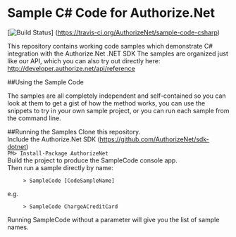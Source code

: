 # Sample C# Code for Authorize.Net
[![Build Status](https://travis-ci.org/AuthorizeNet/sample-code-csharp.png?branch=master)]
(https://travis-ci.org/AuthorizeNet/sample-code-csharp)

This repository contains working code samples which demonstrate C# integration with the Authorize.Net .NET SDK
The samples are organized just like our API, which you can also try out directly here: http://developer.authorize.net/api/reference


##Using the Sample Code

The samples are all completely independent and self-contained so you can look at them to get a gist of how the method works, you can use the snippets to try in your own sample project, or you can run each sample from the command line.

##Running the Samples
 Clone this repository.  
 Include the Authorize.Net SDK    (https://github.com/AuthorizeNet/sdk-dotnet)  
 `PM> Install-Package AuthorizeNet`  
 Build the project to produce the SampleCode console app.  
 Then run a sample directly by name:  
````
     > SampleCode [CodeSampleName]
````
e.g.
````
     > SampleCode ChargeACreditCard
````
Running SampleCode without a parameter will give you the list of sample names. 

